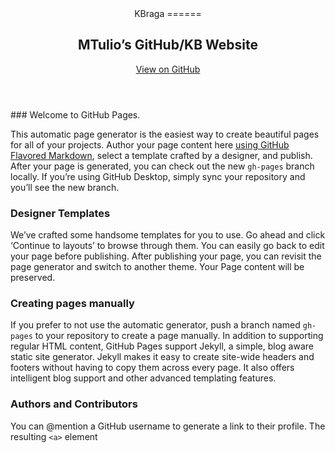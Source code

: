 <header>
KBraga
======

MTulio’s GitHub/KB Website
--------------------------

<a href="https://github.com/mtulio" class="btn btn-github"><span class="icon"></span>View on GitHub</a>

</header>
### <a href="#welcome-to-github-pages" id="welcome-to-github-pages" class="anchor"><span class="octicon octicon-link" aria-hidden="true"></span></a>Welcome to GitHub Pages.

This automatic page generator is the easiest way to create beautiful pages for all of your projects. Author your page content here [using GitHub Flavored Markdown], select a template crafted by a designer, and publish. After your page is generated, you can check out the new `gh-pages` branch locally. If you’re using GitHub Desktop, simply sync your repository and you’ll see the new branch.

### <a href="#designer-templates" id="designer-templates" class="anchor"><span class="octicon octicon-link" aria-hidden="true"></span></a>Designer Templates

We’ve crafted some handsome templates for you to use. Go ahead and click ‘Continue to layouts’ to browse through them. You can easily go back to edit your page before publishing. After publishing your page, you can revisit the page generator and switch to another theme. Your Page content will be preserved.

### <a href="#creating-pages-manually" id="creating-pages-manually" class="anchor"><span class="octicon octicon-link" aria-hidden="true"></span></a>Creating pages manually

If you prefer to not use the automatic generator, push a branch named `gh-pages` to your repository to create a page manually. In addition to supporting regular HTML content, GitHub Pages support Jekyll, a simple, blog aware static site generator. Jekyll makes it easy to create site-wide headers and footers without having to copy them across every page. It also offers intelligent blog support and other advanced templating features.

### <a href="#authors-and-contributors" id="authors-and-contributors" class="anchor"><span class="octicon octicon-link" aria-hidden="true"></span></a>Authors and Contributors

You can @mention a GitHub username to generate a link to their profile. The resulting `<a>` element

  [using GitHub Flavored Markdown]: https://guides.github.com/features/mastering-markdown/

